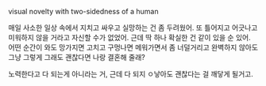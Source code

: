 visual novelty with two-sidedness of a human 

매일 사소한 일상 속에서 지치고 싸우고 실망하는 건 좀 두려웠어.
또 틀어지고 어긋나고 미워하지 않을 거라고 
자신할 수가 없었어. 근데 딱 하나 확실한 건 같이 있을 순 있어.
어떤 순간이 와도 망가지면 고치고 구멍나면 메워가면서 좀 너덜거리고 완벽하지 않아도
그냥 그렇게 그래도 괜찮다면 
나랑 결혼해 줄래? 

노력한다고 다 되는게 아니라는 거,
근데 다 되지 ㅇ낳아도
괜찮다는 걸 깨닿게 될거고.